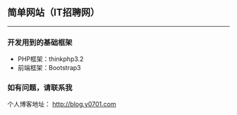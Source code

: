 ## 简单网站（IT招聘网）
*************************************************
### 开发用到的基础框架
- PHP框架：thinkphp3.2
- 前端框架：Bootstrap3
### 如有问题，请联系我
个人博客地址： http://blog.y0701.com